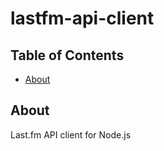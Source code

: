 # lastfm-api-client

## Table of Contents

- [About](#about)

## About <a name = "about"></a>

Last.fm API client for Node.js
